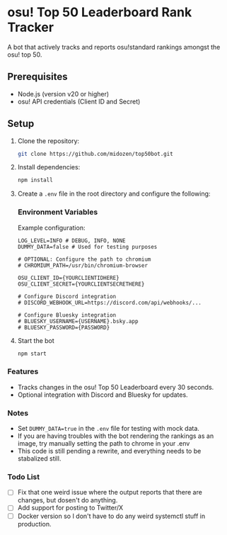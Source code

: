 # osu! Top 50 Leaderboard Rank Tracker

A bot that actively tracks and reports osu!standard rankings amongst the osu! top 50.

## Prerequisites

- Node.js (version v20 or higher)
- osu! API credentials (Client ID and Secret)

## Setup

1. Clone the repository:
   ```bash
   git clone https://github.com/midozen/top50bot.git
   ```
2. Install dependencies:
   ```bash
   npm install
   ```
3. Create a `.env` file in the root directory and configure the following:

    ### Environment Variables
    Example configuration:
    ```env
    LOG_LEVEL=INFO # DEBUG, INFO, NONE
    DUMMY_DATA=false # Used for testing purposes

    # OPTIONAL: Configure the path to chromium
    # CHROMIUM_PATH=/usr/bin/chromium-browser

    OSU_CLIENT_ID={YOURCLIENTIDHERE}
    OSU_CLIENT_SECRET={YOURCLIENTSECRETHERE}

    # Configure Discord integration
    # DISCORD_WEBHOOK_URL=https://discord.com/api/webhooks/...

    # Configure Bluesky integration
    # BLUESKY_USERNAME={USERNAME}.bsky.app
    # BLUESKY_PASSWORD={PASSWORD}
    ```

4. Start the bot

   ```bash
   npm start
   ```

### Features
- Tracks changes in the osu! Top 50 Leaderboard every 30 seconds.
- Optional integration with Discord and Bluesky for updates.

### Notes
- Set `DUMMY_DATA=true` in the `.env` file for testing with mock data.
- If you are having troubles with the bot rendering the rankings as an image, try manually setting the path to chrome in your .env
- This code is still pending a rewrite, and everything needs to be stabalized still.

### Todo List

- [ ] Fix that one weird issue where the output reports that there are changes, but dosen't do anything.
- [ ] Add support for posting to Twitter/X
- [ ] Docker version so I don't have to do any weird systemctl stuff in production.